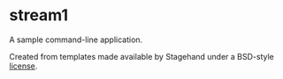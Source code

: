 # stream1

A sample command-line application.

Created from templates made available by Stagehand under a BSD-style
[license](https://github.com/dart-lang/stagehand/blob/master/LICENSE).
